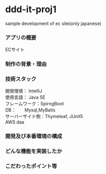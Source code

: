 # ddd-it-proj1<br>
sample development of ec site(only japanese)<br>

### アプリの概要<br>
ECサイト
### 制作の背景・理由<br>

### 技術スタック<br>
開発環境： IntelliJ<br>
使用言語： Java SE<br>
フレームワーク：SpirngBoot　<br>
DB：　　Mysql,MyBatis<br>
サーバーサイド側：Thymeleaf, JUnit5<br>
AWS
daa


### 開発及び本番環境の構成<br>

### どんな機能を実装したか<br>

### こだわったポイント等<br>
